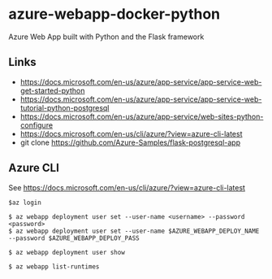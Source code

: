 # azure-webapp-docker-python

Azure Web App built with Python and the Flask framework

## Links

- https://docs.microsoft.com/en-us/azure/app-service/app-service-web-get-started-python
- https://docs.microsoft.com/en-us/azure/app-service/app-service-web-tutorial-python-postgresql 
- https://docs.microsoft.com/en-us/azure/app-service/web-sites-python-configure
- https://docs.microsoft.com/en-us/cli/azure/?view=azure-cli-latest
- git clone https://github.com/Azure-Samples/flask-postgresql-app

## Azure CLI

See https://docs.microsoft.com/en-us/cli/azure/?view=azure-cli-latest

```
$az login

$ az webapp deployment user set --user-name <username> --password <password>
$ az webapp deployment user set --user-name $AZURE_WEBAPP_DEPLOY_NAME --password $AZURE_WEBAPP_DEPLOY_PASS

$ az webapp deployment user show

$ az webapp list-runtimes


```
